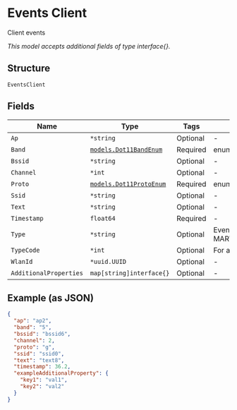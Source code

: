 
# Events Client

Client events

*This model accepts additional fields of type interface{}.*

## Structure

`EventsClient`

## Fields

| Name | Type | Tags | Description |
|  --- | --- | --- | --- |
| `Ap` | `*string` | Optional | - |
| `Band` | [`models.Dot11BandEnum`](../../doc/models/dot-11-band-enum.md) | Required | enum: `24`, `5`, `6` |
| `Bssid` | `*string` | Optional | - |
| `Channel` | `*int` | Optional | - |
| `Proto` | [`models.Dot11ProtoEnum`](../../doc/models/dot-11-proto-enum.md) | Required | enum: `a`, `ac`, `ax`, `b`, `g`, `n` |
| `Ssid` | `*string` | Optional | - |
| `Text` | `*string` | Optional | - |
| `Timestamp` | `float64` | Required | - |
| `Type` | `*string` | Optional | Event type, e.g. MARVIS_EVENT_CLIENT_FBT_FAILURE |
| `TypeCode` | `*int` | Optional | For assoc/disassoc events |
| `WlanId` | `*uuid.UUID` | Optional | - |
| `AdditionalProperties` | `map[string]interface{}` | Optional | - |

## Example (as JSON)

```json
{
  "ap": "ap2",
  "band": "5",
  "bssid": "bssid6",
  "channel": 2,
  "proto": "g",
  "ssid": "ssid0",
  "text": "text8",
  "timestamp": 36.2,
  "exampleAdditionalProperty": {
    "key1": "val1",
    "key2": "val2"
  }
}
```

